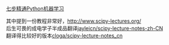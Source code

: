[七步精通Python机器学习](http://python.jobbole.com/84108/)

其中提到一份教程非常好，http://www.scipy-lectures.org/    
后生可畏的成电学子半成品翻译[jayleicn/scipy-lecture-notes-zh-CN](https://github.com/jayleicn/scipy-lecture-notes-zh-CN)    
翻译得比较好的版本[cloga/scipy-lecture-notes_cn](https://github.com/cloga/scipy-lecture-notes_cn)
